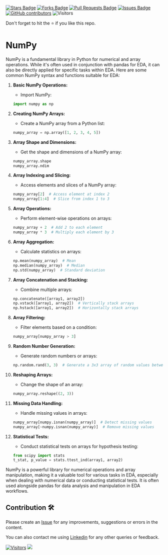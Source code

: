 
<a href="https://github.com/drshahizan/Python_EDA/stargazers"><img src="https://img.shields.io/github/stars/drshahizan/Python_EDA" alt="Stars Badge"/></a>
<a href="https://github.com/drshahizan/Python_EDA/network/members"><img src="https://img.shields.io/github/forks/drshahizan/Python_EDA" alt="Forks Badge"/></a>
<a href="https://github.com/drshahizan/Python_EDA/pulls"><img src="https://img.shields.io/github/issues-pr/drshahizan/Python_EDA" alt="Pull Requests Badge"/></a>
<a href="https://github.com/drshahizan/Python_EDA/issues"><img src="https://img.shields.io/github/issues/drshahizan/Python_EDA" alt="Issues Badge"/></a>
<a href="https://github.com/drshahizan/Python_EDA/graphs/contributors"><img alt="GitHub contributors" src="https://img.shields.io/github/contributors/drshahizan/Python_EDA?color=2b9348"></a>
![Visitors](https://api.visitorbadge.io/api/visitors?path=https%3A%2F%2Fgithub.com%2Fdrshahizan%2FPython_EDA&labelColor=%23d9e3f0&countColor=%23697689&style=flat)

Don't forget to hit the :star: if you like this repo.

# NumPy

NumPy is a fundamental library in Python for numerical and array operations. While it's often used in conjunction with pandas for EDA, it can also be directly applied for specific tasks within EDA. Here are some common NumPy syntax and functions suitable for EDA:

1. **Basic NumPy Operations:**
   - Import NumPy:

   ```python
   import numpy as np
   ```

2. **Creating NumPy Arrays:**
   - Create a NumPy array from a Python list:

   ```python
   numpy_array = np.array([1, 2, 3, 4, 5])
   ```

3. **Array Shape and Dimensions:**
   - Get the shape and dimensions of a NumPy array:

   ```python
   numpy_array.shape
   numpy_array.ndim
   ```

4. **Array Indexing and Slicing:**
   - Access elements and slices of a NumPy array:

   ```python
   numpy_array[2]  # Access element at index 2
   numpy_array[1:4]  # Slice from index 1 to 3
   ```

5. **Array Operations:**
   - Perform element-wise operations on arrays:

   ```python
   numpy_array + 2  # Add 2 to each element
   numpy_array * 3  # Multiply each element by 3
   ```

6. **Array Aggregation:**
   - Calculate statistics on arrays:

   ```python
   np.mean(numpy_array)  # Mean
   np.median(numpy_array)  # Median
   np.std(numpy_array)  # Standard deviation
   ```

7. **Array Concatenation and Stacking:**
   - Combine multiple arrays:

   ```python
   np.concatenate([array1, array2])
   np.vstack([array1, array2])  # Vertically stack arrays
   np.hstack([array1, array2])  # Horizontally stack arrays
   ```

8. **Array Filtering:**
   - Filter elements based on a condition:

   ```python
   numpy_array[numpy_array > 3]
   ```

9. **Random Number Generation:**
   - Generate random numbers or arrays:

   ```python
   np.random.rand(3, 3)  # Generate a 3x3 array of random values between 0 and 1
   ```

10. **Reshaping Arrays:**
    - Change the shape of an array:

    ```python
    numpy_array.reshape((2, 3))
    ```

11. **Missing Data Handling:**
    - Handle missing values in arrays:

    ```python
    numpy_array[numpy.isnan(numpy_array)]  # Detect missing values
    numpy_array[~numpy.isnan(numpy_array)]  # Remove missing values
    ```

12. **Statistical Tests:**
    - Conduct statistical tests on arrays for hypothesis testing:

    ```python
    from scipy import stats
    t_stat, p_value = stats.ttest_ind(array1, array2)
    ```

NumPy is a powerful library for numerical operations and array manipulation, making it a valuable tool for various tasks in EDA, especially when dealing with numerical data or conducting statistical tests. It is often used alongside pandas for data analysis and manipulation in EDA workflows.

## Contribution 🛠️
Please create an [Issue](https://github.com/drshahizan/Python_EDA/issues) for any improvements, suggestions or errors in the content.

You can also contact me using [Linkedin](https://www.linkedin.com/in/drshahizan/) for any other queries or feedback.

[![Visitors](https://api.visitorbadge.io/api/visitors?path=https%3A%2F%2Fgithub.com%2Fdrshahizan&labelColor=%23697689&countColor=%23555555&style=plastic)](https://visitorbadge.io/status?path=https%3A%2F%2Fgithub.com%2Fdrshahizan)
![](https://hit.yhype.me/github/profile?user_id=81284918)


